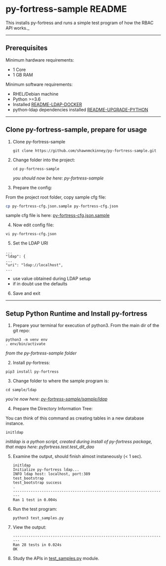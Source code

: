 # py-fortress-sample README 
 
This installs py-fortress and runs a simple test program of how the RBAC API works._
______________________________________________________________________________
## Prerequisites

Minimum hardware requirements:
 * 1 Core
 * 1 GB RAM

Minimum software requirements:
 * RHEL/Debian machine
 * Python >=3.6 
 * Installed [README-LDAP-DOCKER](https://github.com/shawnmckinney/py-fortress/blob/master/pyfortress/doc/README-LDAP-DOCKER.md)
 * python-ldap dependencies installed [README-UPGRADE-PYTHON](https://github.com/shawnmckinney/py-fortress/blob/master/doc/README-UPGRADE-PYTHON.md)
________________________________________________________________________________
## Clone py-fortress-sample, prepare for usage

1. Clone py-fortress-sample
    ```
    git clone https://github.com/shawnmckinney/py-fortress-sample.git
    ```
    
2. Change folder into the project:
    ```
    cd py-fortress-sample
    ```
    _you should now be here: py-fortress-sample_
    
3. Prepare the config:

From the project root folder, copy sample cfg file:

```bash
cp py-fortress-cfg.json.sample py-fortress-cfg.json
```

sample cfg file is here: [py-fortress-cfg.json.sample](../py-fortress-cfg.json.sample)

4. Now edit config file:
 ```
vi py-fortress-cfg.json
```

5. Set the LDAP URI
```
...
"ldap": {
...
"uri": "ldap://localhost",
...
```

* use value obtained during LDAP setup
* if in doubt use the defaults
    
6. Save and exit

________________________________________________________________________________
## Setup Python Runtime and Install py-fortress

1. Prepare your terminal for execution of python3.  From the main dir of the git repo:
```
python3 -m venv env
. env/bin/activate
```
_from the py-fortress-sample folder_
    
2. Install py-fortress:
```
pip3 install py-fortress
```
    
3. Change folder to where the sample program is:
```
cd sample/ldap
```
_you're now here: [py-fortress-sample/sample/ldap](./sample/ldap)_
    
4. Prepare the Directory Information Tree:

You can think of this command as creating tables in a new database instance.
```
initldap
```
*initldap is a python script, created during install of py-fortress package, that maps here: pyfortress.test.test_dit_dao*    

5. Examine the output, should finish almost instaneously (< 1 sec).
    ```
    initldap
    Initialize py-fortress ldap...
    INFO ldap host: localhost, port:389
    test_bootstrap
    test_bootstrap success
    .
    ----------------------------------------------------------------------
    Ran 1 test in 0.004s
    ```
    
6. Run the test program:
    ```
    python3 test_samples.py 
    ```
    
7. View the output:
    ```
    ----------------------------------------------------------------------
    Ran 28 tests in 0.024s
    OK
    ```
    
8. Study the APIs in [test_samples.py](./sample/ldap/test_samples.py) module.